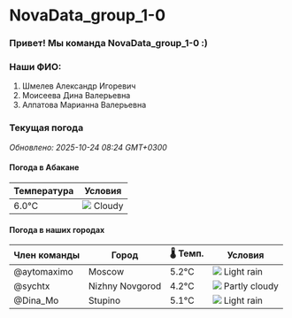 # NovaData_group_1-0
### Привет! Мы команда NovaData_group_1-0 :)

### Наши ФИО:
1. Шмелев Александр Игоревич
2. Моисеева Дина Валерьевна
3. Алпатова Марианна Валерьевна

### Текущая погода
<!-- WEATHER:START -->
_Обновлено: 2025-10-24 08:24 GMT+0300_

#### Погода в Абакане

| Температура | Условия |
|-------------|----------|
| 6.0°C     | ![](https://cdn.weatherapi.com/weather/64x64/day/119.png) Cloudy |

#### Погода в наших городах

| Член команды  | Город               | 🌡️ Темп.  | Условия          |
|---------------|---------------------|-----------|--------------------|
| @aytomaximo    | Moscow              |    5.2°C | ![](https://cdn.weatherapi.com/weather/64x64/day/296.png) Light rain   |
| @sychtx        | Nizhny Novgorod     |    4.2°C | ![](https://cdn.weatherapi.com/weather/64x64/day/116.png) Partly cloudy |
| @Dina_Mo       | Stupino             |    5.1°C | ![](https://cdn.weatherapi.com/weather/64x64/day/296.png) Light rain   |

<!-- WEATHER:END -->
